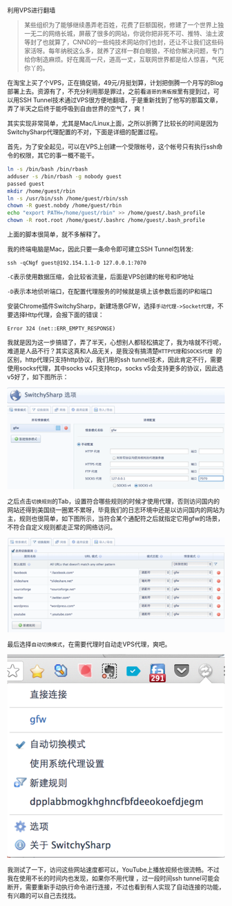 利用VPS进行翻墙

>某些组织为了能够继续愚弄老百姓，花费了巨额国税，修建了一个世界上独一无二的网络长城，屏蔽了很多的网站，你说你把非死不可、推特、油土波等封了也就算了，CNND的一些纯技术网站你们也封，还让不让我们这些码家活呀。每年纳税这么多，就养了这样一群白眼狼，不给你解决问题，专门给你制造麻烦。好在魔高一尺，道高一丈，互联网世界都是给人惊喜，气死你丫的。

在淘宝上买了个VPS，正在搞促销，49元/月挺划算，计划把倒腾一个月写的Blog部署上去。资源有了，不充分利用那是罪过，之前看`道哥的黑板报`里有提到过，可以用SSH Tunnel技术通过VPS很方便地翻墙，于是重新找到了他写的那篇文章，弄了半天之后终于能呼吸到自由世界的空气了，爽！

其实实现非常简单，尤其是Mac/Linux上面，之所以折腾了比较长的时间是因为SwitchySharp代理配置的不对，下面是详细的配置过程。

首先，为了安全起见，可以在VPS上创建一个受限帐号，这个帐号只有执行ssh命令的权限，其它的事一概不能干。

```bash
ln -s /bin/bash /bin/rbash 
adduser -s /bin/rbash -g nobody guest
passed guest
mkdir /home/guest/rbin
ln -s /usr/bin/ssh /home/guest/rbin/ssh
chown -R guest.nobdy /home/guest/rbin
echo "export PATH=/home/guest/rbin" >> /home/guest/.bash_profile
chown -R root.root /home/guest/.bashrc /home/guest/.bash_profile
```

上面的脚本很简单，就不多解释了。

我的终端电脑是Mac，因此只要一条命令即可建立SSH Tunnel包转发:

```
ssh -qCNgf guest@192.154.1.1-D 127.0.0.1:7070
```
`-C`表示使用数据压缩，会比较省流量，后面是VPS创建的帐号和IP地址

`-D`表示本地侦听端口，在配置代理服务的时候就是填上该参数后面的IP和端口

安装Chrome插件SwitchySharp，新建场景GFW，选择`手动代理->Socket代理`，不要选择Http代理，会报下面的错误：
```
Error 324 (net::ERR_EMPTY_RESPONSE)
```
我就是因为这一步搞错了，弄了半天，心想别人都轻松搞定了，我为啥就不行呢，难道是人品不行？其实这真和人品无关，是我没有搞清楚`HTTP代理`和`SOCKS代理 `的区别，http代理只支持http协议，我们用的ssh tunnel技术，因此肯定不行，需要使用socks代理，其中socks v4只支持tcp，socks v5会支持更多的协议，因此选v5好了，如下图所示：

![switchysharp1](myimg/switchysharp1.png)

之后点击`切换规则`的Tab，设置符合哪些规则的时候才使用代理，否则访问国内的网站还得到美国绕一圈累不累呀，毕竟我们的日志环境中还是以访问国内的网站为主，规则也很简单，如下图所示，当符合某个通配符之后就指定它用gfw的场景，不符合自定义规则都走正常的网络访问。

![switchysharp2](myimg/switchysharp2.png)

最后选择`自动切换模式`，在需要代理时自动走VPS代理，爽吧。

![switchysharp3](myimg/switchysharp3.png)

我测试了一下，访问这些网站速度都可以，YouTube上播放视频也很流畅。不过我在使用不长的时间内也发现，如果你不用代理 ，过一段时间ssh tunnel可能会断开，需要重新手动执行命令进行连接，不过也看到有人实现了自动连接的功能，有兴趣的可以自己去找找。
 
